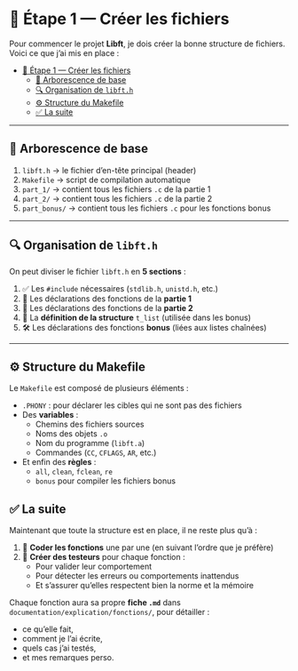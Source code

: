 # 🧱 Étape 1 — Créer les fichiers

Pour commencer le projet **Libft**, je dois créer la bonne structure de fichiers. Voici ce que j’ai mis en place :

- [🧱 Étape 1 — Créer les fichiers](#-étape-1--créer-les-fichiers)
  - [📁 Arborescence de base](#-arborescence-de-base)
  - [🔍 Organisation de `libft.h`](#-organisation-de-libfth)
  - [⚙️ Structure du Makefile](#️-structure-du-makefile)
  - [✅ La suite](#-la-suite)

---

## 📁 Arborescence de base

1. `libft.h` → le fichier d’en-tête principal (header)
2. `Makefile` → script de compilation automatique
3. `part_1/` → contient tous les fichiers `.c` de la partie 1
4. `part_2/` → contient tous les fichiers `.c` de la partie 2
5. `part_bonus/` → contient tous les fichiers `.c` pour les fonctions bonus

---

## 🔍 Organisation de `libft.h`

On peut diviser le fichier `libft.h` en **5 sections** :

1. ✅ Les `#include` nécessaires (`stdlib.h`, `unistd.h`, etc.)
2. 🔢 Les déclarations des fonctions de la **partie 1**
3. 🔣 Les déclarations des fonctions de la **partie 2**
4. 🧱 La **définition de la structure** `t_list` (utilisée dans les bonus)
5. 🛠️ Les déclarations des fonctions **bonus** (liées aux listes chaînées)

---

## ⚙️ Structure du Makefile

Le `Makefile` est composé de plusieurs éléments :

- `.PHONY` : pour déclarer les cibles qui ne sont pas des fichiers
- Des **variables** :
  - Chemins des fichiers sources
  - Noms des objets `.o`
  - Nom du programme (`libft.a`)
  - Commandes (`CC`, `CFLAGS`, `AR`, etc.)
- Et enfin des **règles** :
  - `all`, `clean`, `fclean`, `re`
  - `bonus` pour compiler les fichiers bonus

## ✅ La suite

Maintenant que toute la structure est en place, il ne reste plus qu’à :

1. 🧠 **Coder les fonctions** une par une (en suivant l’ordre que je préfère)
2. 🧪 **Créer des testeurs** pour chaque fonction :
   - Pour valider leur comportement
   - Pour détecter les erreurs ou comportements inattendus
   - Et s’assurer qu’elles respectent bien la norme et la mémoire

Chaque fonction aura sa propre **fiche `.md`** dans `documentation/explication/fonctions/`, pour détailler :
- ce qu’elle fait,
- comment je l’ai écrite,
- quels cas j’ai testés,
- et mes remarques perso.
